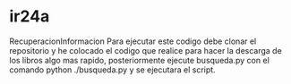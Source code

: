 # ir24a
RecuperacionInformacion
Para ejecutar este codigo debe clonar el repositorio y he colocado el codigo que realice para hacer la descarga de los libros algo mas rapido, posteriormente ejecute busqueda.py con el comando python ./busqueda.py y se ejecutara el script.
